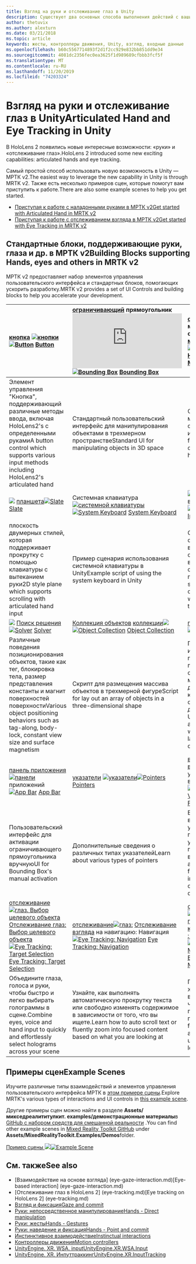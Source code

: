 ```yaml
---
title: Взгляд на руки и отслеживание глаз в Unity
description: Существует два основных способа выполнения действий с вашим взглядом в Unity, жестами и контроллерами движения.
author: thetuvix
ms.author: alexturn
ms.date: 03/21/2018
ms.topic: article
keywords: жесты, контроллеры движения, Unity, взгляд, входные данные
ms.openlocfilehash: b60c5567714893f2d1f2cc929e832bb851dd9e34
ms.sourcegitcommit: 4081dc2356fec0ea3625f1d989689cfbbb3fcf5f
ms.translationtype: MT
ms.contentlocale: ru-RU
ms.lasthandoff: 11/20/2019
ms.locfileid: "74203324"
---
```

# <a name="articulated-hand-and-eye-tracking-in-unity"></a><span data-ttu-id="9ce24-104">Взгляд на руки и отслеживание глаз в Unity</span><span class="sxs-lookup"><span data-stu-id="9ce24-104">Articulated Hand and Eye Tracking in Unity</span></span>

<span data-ttu-id="9ce24-105">В HoloLens 2 появились новые интересные возможности: «руки» и «отслеживание глаз».</span><span class="sxs-lookup"><span data-stu-id="9ce24-105">HoloLens 2 introduced some new exciting capabilities: articulated hands and eye tracking.</span></span>

<span data-ttu-id="9ce24-106">Самый простой способ использовать новую возможность в Unity — МРТК v2.</span><span class="sxs-lookup"><span data-stu-id="9ce24-106">The easiest way to leverage the new capability in Unity is through MRTK v2.</span></span> <span data-ttu-id="9ce24-107">Также есть несколько примеров сцен, которые помогут вам приступить к работе.</span><span class="sxs-lookup"><span data-stu-id="9ce24-107">There are also some example scenes to help you get started.</span></span> 

* [<span data-ttu-id="9ce24-108">Приступая к работе с наладонными руками в МРТК v2</span><span class="sxs-lookup"><span data-stu-id="9ce24-108">Get started with Articulated Hand  in MRTK v2</span></span>](https://microsoft.github.io/MixedRealityToolkit-Unity/Documentation/Input/HandTracking.html)
* [<span data-ttu-id="9ce24-109">Приступая к работе с отслеживанием взгляда в МРТК v2</span><span class="sxs-lookup"><span data-stu-id="9ce24-109">Get started with Eye Tracking in MRTK v2</span></span>](https://microsoft.github.io/MixedRealityToolkit-Unity/Documentation/EyeTracking/EyeTracking_Main.html)


## <a name="building-blocks-supporting-hands-eyes-and-others-in-mrtk-v2"></a><span data-ttu-id="9ce24-110">Стандартные блоки, поддерживающие руки, глаза и др. в МРТК v2</span><span class="sxs-lookup"><span data-stu-id="9ce24-110">Building Blocks supporting Hands, eyes and others in MRTK v2</span></span>

<span data-ttu-id="9ce24-111">МРТК v2 предоставляет набор элементов управления пользовательского интерфейса и стандартных блоков, помогающих ускорить разработку.</span><span class="sxs-lookup"><span data-stu-id="9ce24-111">MRTK v2 provides a set of UI Controls and building blocks to help you accelerate your development.</span></span> 

|  <span data-ttu-id="9ce24-112">[кнопка](https://microsoft.github.io/MixedRealityToolkit-Unity/Documentation/README_Button.html) [![кнопки](images/MRTK_Button_Main.png)](https://microsoft.github.io/MixedRealityToolkit-Unity/Documentation/README_Button.html)</span><span class="sxs-lookup"><span data-stu-id="9ce24-112">[![Button](images/MRTK_Button_Main.png)](https://microsoft.github.io/MixedRealityToolkit-Unity/Documentation/README_Button.html) [Button](https://microsoft.github.io/MixedRealityToolkit-Unity/Documentation/README_Button.html)</span></span> | <span data-ttu-id="9ce24-113">[ограничивающий](https://microsoft.github.io/MixedRealityToolkit-Unity/Documentation/README_BoundingBox.html) прямоугольник![ограничивающего [прямоугольника](images/MRTK_BoundingBox_Main.png)](https://microsoft.github.io/MixedRealityToolkit-Unity/Documentation/README_BoundingBox.html)</span><span class="sxs-lookup"><span data-stu-id="9ce24-113">[![Bounding Box](images/MRTK_BoundingBox_Main.png)](https://microsoft.github.io/MixedRealityToolkit-Unity/Documentation/README_BoundingBox.html) [Bounding Box](https://microsoft.github.io/MixedRealityToolkit-Unity/Documentation/README_BoundingBox.html)</span></span> | <span data-ttu-id="9ce24-114">[обработчик](https://microsoft.github.io/MixedRealityToolkit-Unity/Documentation/README_ManipulationHandler.html) манипуляций обработчика [манипуляций с![](images/MRTK_Manipulation_Main.png)](https://microsoft.github.io/MixedRealityToolkit-Unity/Documentation/README_ManipulationHandler.html)</span><span class="sxs-lookup"><span data-stu-id="9ce24-114">[![Manipulation Handler](images/MRTK_Manipulation_Main.png)](https://microsoft.github.io/MixedRealityToolkit-Unity/Documentation/README_ManipulationHandler.html) [Manipulation Handler](https://microsoft.github.io/MixedRealityToolkit-Unity/Documentation/README_ManipulationHandler.html)</span></span> |
|:--- | :--- | :--- |
| <span data-ttu-id="9ce24-115">Элемент управления "Кнопка", поддерживающий различные методы ввода, включая HoloLens2's с определенными руками</span><span class="sxs-lookup"><span data-stu-id="9ce24-115">A button control which supports various input methods including HoloLens2's articulated hand</span></span> | <span data-ttu-id="9ce24-116">Стандартный пользовательский интерфейс для манипулирования объектами в трехмерном пространстве</span><span class="sxs-lookup"><span data-stu-id="9ce24-116">Standard UI for manipulating objects in 3D space</span></span> | <span data-ttu-id="9ce24-117">Скрипт для манипулирования объектами с одной или двумя руки</span><span class="sxs-lookup"><span data-stu-id="9ce24-117">Script for manipulating objects with one or two hands</span></span> |
|  <span data-ttu-id="9ce24-118">[![](images/MRTK_Slate_Main.png)](https://microsoft.github.io/MixedRealityToolkit-Unity/Documentation/README_Slate.html) [планшета](https://microsoft.github.io/MixedRealityToolkit-Unity/Documentation/README_Slate.html)</span><span class="sxs-lookup"><span data-stu-id="9ce24-118">[![Slate](images/MRTK_Slate_Main.png)](https://microsoft.github.io/MixedRealityToolkit-Unity/Documentation/README_Slate.html) [Slate](https://microsoft.github.io/MixedRealityToolkit-Unity/Documentation/README_Slate.html)</span></span> | <span data-ttu-id="9ce24-119">Системная клавиатура [![системной клавиатуры](images/MRTK_SystemKeyboard_Main.png)](https://microsoft.github.io/MixedRealityToolkit-Unity/Documentation/README_SystemKeyboard.html) [](https://microsoft.github.io/MixedRealityToolkit-Unity/Documentation/README_SystemKeyboard.html)</span><span class="sxs-lookup"><span data-stu-id="9ce24-119">[![System Keyboard](images/MRTK_SystemKeyboard_Main.png)](https://microsoft.github.io/MixedRealityToolkit-Unity/Documentation/README_SystemKeyboard.html) [System Keyboard](https://microsoft.github.io/MixedRealityToolkit-Unity/Documentation/README_SystemKeyboard.html)</span></span> | <span data-ttu-id="9ce24-120">[![](images/InteractableExamples.png)](https://microsoft.github.io/MixedRealityToolkit-Unity/Documentation/README_Interactable.html) [взаимодействие с](https://microsoft.github.io/MixedRealityToolkit-Unity/Documentation/README_Interactable.html) взаимодействием</span><span class="sxs-lookup"><span data-stu-id="9ce24-120">[![Interactable](images/InteractableExamples.png)](https://microsoft.github.io/MixedRealityToolkit-Unity/Documentation/README_Interactable.html) [Interactable](https://microsoft.github.io/MixedRealityToolkit-Unity/Documentation/README_Interactable.html)</span></span> |
| <span data-ttu-id="9ce24-121">плоскость двумерных стилей, которая поддерживает прокрутку с помощью клавиатуры с вытеканием руки</span><span class="sxs-lookup"><span data-stu-id="9ce24-121">2D style plane which supports scrolling with articulated hand input</span></span> | <span data-ttu-id="9ce24-122">Пример сценария использования системной клавиатуры в Unity</span><span class="sxs-lookup"><span data-stu-id="9ce24-122">Example script of using the system keyboard in Unity</span></span>  | <span data-ttu-id="9ce24-123">Скрипт, обеспечивающий взаимодействие объектов с визуальными состояниями и поддержкой тем</span><span class="sxs-lookup"><span data-stu-id="9ce24-123">A script for making objects interactable with visual states and theme support</span></span> |
|  <span data-ttu-id="9ce24-124">[![](images/MRTK_Solver_Main.png)](https://microsoft.github.io/MixedRealityToolkit-Unity/Documentation/README_Solver.html) [Поиск решения](https://microsoft.github.io/MixedRealityToolkit-Unity/Documentation/README_Solver.html)</span><span class="sxs-lookup"><span data-stu-id="9ce24-124">[![Solver](images/MRTK_Solver_Main.png)](https://microsoft.github.io/MixedRealityToolkit-Unity/Documentation/README_Solver.html) [Solver](https://microsoft.github.io/MixedRealityToolkit-Unity/Documentation/README_Solver.html)</span></span> | <span data-ttu-id="9ce24-125">[Коллекция объектов](https://microsoft.github.io/MixedRealityToolkit-Unity/Documentation/README_ManipulationHandler.html) [коллекции![](images/MRTK_ObjectCollection_Main.png)](https://microsoft.github.io/MixedRealityToolkit-Unity/Documentation/README_ManipulationHandler.html)</span><span class="sxs-lookup"><span data-stu-id="9ce24-125">[![Object Collection](images/MRTK_ObjectCollection_Main.png)](https://microsoft.github.io/MixedRealityToolkit-Unity/Documentation/README_ManipulationHandler.html) [Object Collection](https://microsoft.github.io/MixedRealityToolkit-Unity/Documentation/README_ManipulationHandler.html)</span></span> | <span data-ttu-id="9ce24-126">[подсказка](https://microsoft.github.io/MixedRealityToolkit-Unity/Documentation/README_Tooltip.html) [![ToolTip](images/MRTK_Tooltip_Main.png)](https://microsoft.github.io/MixedRealityToolkit-Unity/Documentation/README_Tooltip.html)</span><span class="sxs-lookup"><span data-stu-id="9ce24-126">[![Tooltip](images/MRTK_Tooltip_Main.png)](https://microsoft.github.io/MixedRealityToolkit-Unity/Documentation/README_Tooltip.html) [Tooltip](https://microsoft.github.io/MixedRealityToolkit-Unity/Documentation/README_Tooltip.html)</span></span> |
| <span data-ttu-id="9ce24-127">Различные поведения позиционирования объектов, такие как тег, блокировка тела, размер представления константы и магнит поверхностей поверхности</span><span class="sxs-lookup"><span data-stu-id="9ce24-127">Various object positioning behaviors such as tag-along, body-lock, constant view size and surface magnetism</span></span> | <span data-ttu-id="9ce24-128">Скрипт для размещения массива объектов в трехмерной фигуре</span><span class="sxs-lookup"><span data-stu-id="9ce24-128">Script for lay out an array of objects in a three-dimensional shape</span></span> | <span data-ttu-id="9ce24-129">Пользовательский интерфейс заметки с гибкой системой привязки и сведениями, который можно использовать для пометки контроллеров и объектов движения.</span><span class="sxs-lookup"><span data-stu-id="9ce24-129">Annotation UI with flexible anchor/pivot system which can be used for labeling motion controllers and object.</span></span> |
|  <span data-ttu-id="9ce24-130">[панель приложения](https://microsoft.github.io/MixedRealityToolkit-Unity/Documentation/README_AppBar.html) [![панели](images/MRTK_AppBar_Main.png)](https://microsoft.github.io/MixedRealityToolkit-Unity/Documentation/README_AppBar.html) приложений</span><span class="sxs-lookup"><span data-stu-id="9ce24-130">[![App Bar](images/MRTK_AppBar_Main.png)](https://microsoft.github.io/MixedRealityToolkit-Unity/Documentation/README_AppBar.html) [App Bar](https://microsoft.github.io/MixedRealityToolkit-Unity/Documentation/README_AppBar.html)</span></span> | <span data-ttu-id="9ce24-131">[указатели](https://microsoft.github.io/MixedRealityToolkit-Unity/Documentation/README_Pointers.html) [![указатели](images/MRTK_Pointer_Main.png)](https://microsoft.github.io/MixedRealityToolkit-Unity/Documentation/README_Pointers.html)</span><span class="sxs-lookup"><span data-stu-id="9ce24-131">[![Pointers](images/MRTK_Pointer_Main.png)](https://microsoft.github.io/MixedRealityToolkit-Unity/Documentation/README_Pointers.html) [Pointers](https://microsoft.github.io/MixedRealityToolkit-Unity/Documentation/README_Pointers.html)</span></span> | <span data-ttu-id="9ce24-132">[высоко![ная](images/MRTK_FingertipVisualization_Main.png)](https://microsoft.github.io/MixedRealityToolkit-Unity/Documentation/README_FingertipVisualization.html) [визуализация](https://microsoft.github.io/MixedRealityToolkit-Unity/Documentation/README_FingertipVisualization.html) с удобное для визуализации</span><span class="sxs-lookup"><span data-stu-id="9ce24-132">[![Fingertip Visualization](images/MRTK_FingertipVisualization_Main.png)](https://microsoft.github.io/MixedRealityToolkit-Unity/Documentation/README_FingertipVisualization.html) [Fingertip Visualization](https://microsoft.github.io/MixedRealityToolkit-Unity/Documentation/README_FingertipVisualization.html)</span></span> |
| <span data-ttu-id="9ce24-133">Пользовательский интерфейс для активации ограничивающего прямоугольника вручную</span><span class="sxs-lookup"><span data-stu-id="9ce24-133">UI for Bounding Box's manual activation</span></span> | <span data-ttu-id="9ce24-134">Дополнительные сведения о различных типах указателей</span><span class="sxs-lookup"><span data-stu-id="9ce24-134">Learn about various types of pointers</span></span> | <span data-ttu-id="9ce24-135">Визуальное взаимодействие с учетом того, что повышает уверенность в прямом взаимодействии</span><span class="sxs-lookup"><span data-stu-id="9ce24-135">Visual affordance on the fingertip which improves the confidence for the direct interaction</span></span> |
|  <span data-ttu-id="9ce24-136">[отслеживание![глаз. Выбор целевого объекта](images/mrtk_et_targetselect.png)](https://microsoft.github.io/MixedRealityToolkit-Unity/Documentation/EyeTracking/EyeTracking_TargetSelection.html) [Отслеживание глаз: Выбор целевого объекта](https://microsoft.github.io/MixedRealityToolkit-Unity/Documentation/EyeTracking/EyeTracking_TargetSelection.html)</span><span class="sxs-lookup"><span data-stu-id="9ce24-136">[![Eye Tracking: Target Selection](images/mrtk_et_targetselect.png)](https://microsoft.github.io/MixedRealityToolkit-Unity/Documentation/EyeTracking/EyeTracking_TargetSelection.html) [Eye Tracking: Target Selection](https://microsoft.github.io/MixedRealityToolkit-Unity/Documentation/EyeTracking/EyeTracking_TargetSelection.html)</span></span> | <span data-ttu-id="9ce24-137">[отслеживание![глаз:](images/mrtk_et_navigation.png)](https://microsoft.github.io/MixedRealityToolkit-Unity/Documentation/EyeTracking/EyeTracking_Navigation.html) [Отслеживание взгляда](https://microsoft.github.io/MixedRealityToolkit-Unity/Documentation/EyeTracking/EyeTracking_Navigation.html) на навигацию: Навигация</span><span class="sxs-lookup"><span data-stu-id="9ce24-137">[![Eye Tracking: Navigation](images/mrtk_et_navigation.png)](https://microsoft.github.io/MixedRealityToolkit-Unity/Documentation/EyeTracking/EyeTracking_Navigation.html) [Eye Tracking: Navigation](https://microsoft.github.io/MixedRealityToolkit-Unity/Documentation/EyeTracking/EyeTracking_Navigation.html)</span></span> | <span data-ttu-id="9ce24-138">[отслеживание![глаз: отслеживание глаз на тепловой карте](images/mrtk_et_heatmaps.png)](https://microsoft.github.io/MixedRealityToolkit-Unity/Documentation/EyeTracking/EyeTracking_Visualization.html) [: тепловая схема](https://microsoft.github.io/MixedRealityToolkit-Unity/Documentation/EyeTracking/EyeTracking_Visualization.html)</span><span class="sxs-lookup"><span data-stu-id="9ce24-138">[![Eye Tracking: Heat Map](images/mrtk_et_heatmaps.png)](https://microsoft.github.io/MixedRealityToolkit-Unity/Documentation/EyeTracking/EyeTracking_Visualization.html) [Eye Tracking: Heat Map](https://microsoft.github.io/MixedRealityToolkit-Unity/Documentation/EyeTracking/EyeTracking_Visualization.html)</span></span> |
| <span data-ttu-id="9ce24-139">Объедините глаза, голоса и руки, чтобы быстро и легко выбирать голограммы в сцене.</span><span class="sxs-lookup"><span data-stu-id="9ce24-139">Combine eyes, voice and hand input to quickly and effortlessly select holograms across your scene</span></span> | <span data-ttu-id="9ce24-140">Узнайте, как выполнять автоматическую прокрутку текста или свободно изменять содержимое в зависимости от того, что вы ищете.</span><span class="sxs-lookup"><span data-stu-id="9ce24-140">Learn how to auto scroll text or fluently zoom into focused content based on what you are looking at</span></span>| <span data-ttu-id="9ce24-141">Примеры ведения журнала, загрузки и визуализации того, что пользователи просматривают в приложении</span><span class="sxs-lookup"><span data-stu-id="9ce24-141">Examples for logging, loading and visualizing what users have been looking at in your app</span></span> |

## <a name="example-scenes"></a><span data-ttu-id="9ce24-142">Примеры сцен</span><span class="sxs-lookup"><span data-stu-id="9ce24-142">Example Scenes</span></span>
<span data-ttu-id="9ce24-143">Изучите различные типы взаимодействий и элементов управления пользовательского интерфейса МРТК в [этом примере сцены](https://microsoft.github.io/MixedRealityToolkit-Unity/Documentation/README_HandInteractionExamples.html).</span><span class="sxs-lookup"><span data-stu-id="9ce24-143">Explore MRTK's various types of interactions and UI controls in [this example scene](https://microsoft.github.io/MixedRealityToolkit-Unity/Documentation/README_HandInteractionExamples.html).</span></span>

<span data-ttu-id="9ce24-144">Другие примеры сцен можно найти в разделе **Assets/микседреалититулкит. examples/демонстрационные материалы**в [GitHub с набором средств для смешанной реальности](https://github.com/Microsoft/MixedRealityToolkit-Unity) .</span><span class="sxs-lookup"><span data-stu-id="9ce24-144">You can find  other example scenes in [Mixed Reality Toolkit GitHub](https://github.com/Microsoft/MixedRealityToolkit-Unity) under **Assets/MixedRealityToolkit.Examples/Demos**folder.</span></span>

<span data-ttu-id="9ce24-145">[Пример сцены ![](images/MRTK_Examples.png)](https://microsoft.github.io/MixedRealityToolkit-Unity/Documentation/README_HandInteractionExamples.html)</span><span class="sxs-lookup"><span data-stu-id="9ce24-145">[![Example Scene](images/MRTK_Examples.png)](https://microsoft.github.io/MixedRealityToolkit-Unity/Documentation/README_HandInteractionExamples.html)</span></span>

## <a name="see-also"></a><span data-ttu-id="9ce24-146">См. также</span><span class="sxs-lookup"><span data-stu-id="9ce24-146">See also</span></span>

* <span data-ttu-id="9ce24-147">[Взаимодействие на основе взгляда] (eye-gaze-interaction.md)</span><span class="sxs-lookup"><span data-stu-id="9ce24-147">[Eye-based interaction] (eye-gaze-interaction.md)</span></span>
* <span data-ttu-id="9ce24-148">[Отслеживание глаз в HoloLens 2] (eye-tracking.md)</span><span class="sxs-lookup"><span data-stu-id="9ce24-148">[Eye tracking on HoloLens 2] (eye-tracking.md)</span></span>
* [<span data-ttu-id="9ce24-149">Взгляд и фиксация</span><span class="sxs-lookup"><span data-stu-id="9ce24-149">Gaze and commit</span></span>](gaze-and-commit.md)
* [<span data-ttu-id="9ce24-150">Руки: непосредственное манипулирование</span><span class="sxs-lookup"><span data-stu-id="9ce24-150">Hands - Direct manipulation</span></span>](direct-manipulation.md)
* [<span data-ttu-id="9ce24-151">Руки: жесты</span><span class="sxs-lookup"><span data-stu-id="9ce24-151">Hands - Gestures</span></span>](gaze-and-commit.md#composite-gestures)
* [<span data-ttu-id="9ce24-152">Руки: наведение и фиксация</span><span class="sxs-lookup"><span data-stu-id="9ce24-152">Hands - Point and commit</span></span>](point-and-commit.md)
* [<span data-ttu-id="9ce24-153">Инстинктивное взаимодействие</span><span class="sxs-lookup"><span data-stu-id="9ce24-153">Instinctual interactions</span></span>](interaction-fundamentals.md)
* [<span data-ttu-id="9ce24-154">Контроллеры движения</span><span class="sxs-lookup"><span data-stu-id="9ce24-154">Motion controllers</span></span>](motion-controllers.md)
* [<span data-ttu-id="9ce24-155">UnityEngine. XR. WSA. input</span><span class="sxs-lookup"><span data-stu-id="9ce24-155">UnityEngine.XR.WSA.Input</span></span>](https://docs.unity3d.com/ScriptReference/XR.WSA.Input.InteractionManager.html)
* [<span data-ttu-id="9ce24-156">UnityEngine. XR. Инпуттраккинг</span><span class="sxs-lookup"><span data-stu-id="9ce24-156">UnityEngine.XR.InputTracking</span></span>](https://docs.unity3d.com/ScriptReference/XR.InputTracking.html)
